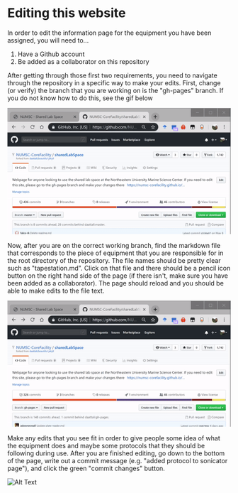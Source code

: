 # Editing this website

In order to edit the information page for the equipment you have been assigned, you will need to...
  1. Have a Github account
  2. Be added as a collaborator on this repository
  
After getting through those first two requirements, you need to navigate through the repository in a specific way to make your edits. First, change (or verify) the branch that you are working on is the "gh-pages" branch. If you do not know how to do this, see the gif below

![Alt Text](https://github.com/NUMSC-CoreFacility/sharedLabSpace/blob/gh-pages/img/20190716_KBW_ChangeToGHpages.gif)

Now, after you are on the correct working branch, find the markdown file that corresponds to the piece of equipment that you are responsible for in the root directory of the repository. The file names should be pretty clear such as "tapestation.md". Click on that file and there should be a pencil icon button on the right hand side of the page (if there isn't, make sure you have been added as a collaborator). The page should reload and you should be able to make edits to the file text. 

![Alt Text](https://github.com/NUMSC-CoreFacility/sharedLabSpace/blob/gh-pages/img/20190716_KBW_NavigatingToFile.gif)

Make any edits that you see fit in order to give people some idea of what the equipment does and maybe some protocols that they should be following during use. After you are finished editing, go down to the bottom of the page, write out a commit message (e.g. "added protocol to sonicator page"), and click the green "commit changes" button.

![Alt Text](https://numsc-corefacility.github.io/sharedLabSpace/img/20190716_KBW_CommittingEdits.gif)

